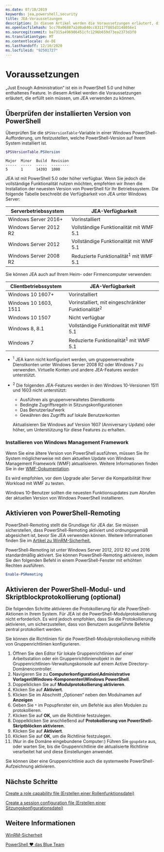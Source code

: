 ```yaml
---
ms.date: 07/10/2019
keywords: jea,powershell,security
title: JEA-Voraussetzungen
description: In diesem Artikel werden die Voraussetzungen erläutert, die erfüllt sein müssen, um JEA verwenden zu können.
ms.openlocfilehash: 5cc70a06887a2d0a840cc83117f865d3148056e1
ms.sourcegitcommit: ba7315a496986451cfc1296b659d73ea2373d3f0
ms.translationtype: MT
ms.contentlocale: de-DE
ms.lasthandoff: 12/10/2020
ms.locfileid: "92501727"
---
```

# <a name="prerequisites"></a>Voraussetzungen

„Just Enough Administration“ ist ein in PowerShell 5.0 und höher enthaltenes Feature. In diesem Artikel werden die Voraussetzungen erläutert, die erfüllt sein müssen, um JEA verwenden zu können.

## <a name="check-which-version-of-powershell-is-installed"></a>Überprüfen der installierten Version von PowerShell

Überprüfen Sie die `$PSVersionTable`-Variable in einer Windows PowerShell-Aufforderung, um festzustellen, welche PowerShell-Version auf Ihrem System installiert ist.

```powershell
$PSVersionTable.PSVersion
```

```Output
Major  Minor  Build  Revision
-----  -----  -----  --------
5      1      14393  1000
```

JEA ist mit PowerShell 5.0 oder höher verfügbar. Wenn Sie jedoch die vollständige Funktionalität nutzen möchten, empfehlen wir Ihnen die Installation der neuesten Version von PowerShell für Ihr Betriebssystem. Die folgende Tabelle beschreibt die Verfügbarkeit von JEA unter Windows Server:

| Serverbetriebssystem |                JEA-Verfügbarkeit                |
| ----------------------- | ---------------------------------------------- |
| Windows Server 2016+    | Vorinstalliert                                   |
| Windows Server 2012 R2  | Vollständige Funktionalität mit WMF 5.1                |
| Windows Server 2012     | Vollständige Funktionalität mit WMF 5.1                |
| Windows Server 2008 R2  | Reduzierte Funktionalität<sup>1</sup> mit WMF 5.1 |

Sie können JEA auch auf Ihrem Heim- oder Firmencomputer verwenden:

| Clientbetriebssystem |                   JEA-Verfügbarkeit                   |
| ----------------------- | ---------------------------------------------------- |
| Windows 10 1607+        | Vorinstalliert                                         |
| Windows 10 1603, 1511   | Vorinstalliert, mit eingeschränkter Funktionalität<sup>2</sup> |
| Windows 10 1507         | Nicht verfügbar                                        |
| Windows 8, 8.1          | Vollständige Funktionalität mit WMF 5.1                      |
| Windows 7               | Reduzierte Funktionalität<sup>1</sup> mit WMF 5.1       |

- <sup>1</sup> JEA kann nicht konfiguriert werden, um gruppenverwaltete Dienstkonten unter Windows Server 2008 R2 oder Windows 7 zu verwenden. Virtuelle Konten und andere JEA-Features *werden* unterstützt.

- <sup>2</sup> Die folgenden JEA-Features werden in den Windows 10-Versionen 1511 und 1603 nicht unterstützt:

  - Ausführen als gruppenverwaltetes Dienstkonto
  - Bedingte Zugriffsregeln in Sitzungskonfigurationen
  - Das Benutzerlaufwerk
  - Gewähren des Zugriffs auf lokale Benutzerkonten

  Aktualisieren Sie Windows auf Version 1607 (Anniversary Update) oder höher, um Unterstützung für diese Features zu erhalten.

### <a name="install-windows-management-framework"></a>Installieren von Windows Management Framework

Wenn Sie eine ältere Version von PowerShell ausführen, müssen Sie Ihr System möglicherweise mit dem aktuellen Update von Windows Management Framework (WMF) aktualisieren. Weitere Informationen finden Sie in der [WMF-Dokumentation](/powershell/scripting/wmf/overview).

Es wird empfohlen, vor dem Upgrade aller Server die Kompatibilität Ihrer Workload mit WMF zu testen.

Windows 10-Benutzer sollten die neuesten Funktionsupdates zum Abrufen der aktuellen Version von Windows PowerShell installieren.

## <a name="enable-powershell-remoting"></a>Aktivieren von PowerShell-Remoting

PowerShell-Remoting stellt die Grundlage für JEA dar. Sie müssen sicherstellen, dass PowerShell-Remoting aktiviert und ordnungsgemäß abgesichert ist, bevor Sie JEA verwenden können. Weitere Informationen finden Sie im [Artikel zu WinRM-Sicherheit.](/powershell/scripting/learn/remoting/winrmsecurity)

PowerShell-Remoting ist unter Windows Server 2012, 2012 R2 und 2016 standardmäßig aktiviert. Sie können PowerShell-Remoting aktivieren, indem Sie den folgenden Befehl in einem PowerShell-Fenster mit erhöhten Rechten ausführen.

```powershell
Enable-PSRemoting
```

## <a name="enable-powershell-module-and-script-block-logging-optional"></a>Aktivieren der PowerShell-Modul- und Skriptblockprotokollierung (optional)

Die folgenden Schritte aktivieren die Protokollierung für alle PowerShell-Aktionen in Ihrem System. Für JEA ist die PowerShell-Modulprotokollierung nicht erforderlich. Es wird jedoch empfohlen, dass Sie die Protokollierung aktivieren, um sicherzustellen, dass von Benutzern ausgeführte Befehle zentral protokolliert werden.

Sie können die Richtlinien für die PowerShell-Modulprotokollierung mithilfe von Gruppenrichtlinien konfigurieren.

1. Öffnen Sie den Editor für lokale Gruppenrichtlinien auf einer Arbeitsstation oder ein Gruppenrichtlinienobjekt in der Gruppenrichtlinien-Verwaltungskonsole auf einem Active Directory-Domänencontroller.
2. Navigieren Sie zu **Computerkonfiguration\\Administrative Vorlagen\\Windows-Komponenten\\Windows PowerShell**.
3. Doppelklicken Sie auf **Modulprotokollierung aktivieren**.
4. Klicken Sie auf **Aktiviert**.
5. Klicken Sie im Abschnitt „Optionen“ neben den Modulnamen auf **Anzeigen**
6. Geben Sie `*` im Popupfenster ein, um Befehle aus allen Modulen zu protokollieren.
7. Klicken Sie auf **OK**, um die Richtlinie festzulegen.
8. Doppelklicken Sie anschließend auf **Protokollierung von PowerShell-Skriptblöcken aktivieren**.
9. Klicken Sie auf **Aktiviert**.
10. Klicken Sie auf **OK**, um die Richtlinie festzulegen.
11. (Nur in die Domäne eingebundene Computer:) Führen Sie `gpupdate` aus, oder warten Sie, bis die Gruppenrichtlinie die aktualisierte Richtlinie verarbeitet hat und diese Einstellungen anwendet.

Sie können über eine Gruppenrichtlinie auch die systemweite PowerShell-Aufzeichnung aktivieren.

## <a name="next-steps"></a>Nächste Schritte

[Create a role capability file (Erstellen einer Rollenfunktionsdatei)](role-capabilities.md)

[Create a session configuration file (Erstellen einer Sitzungskonfigurationsdatei)](session-configurations.md)

## <a name="see-also"></a>Weitere Informationen

[WinRM-Sicherheit](/powershell/scripting/learn/remoting/winrmsecurity)

[PowerShell ♥ das Blue Team](https://devblogs.microsoft.com/powershell/powershell-the-blue-team/)
